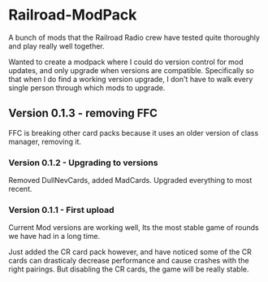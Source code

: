 # Railroad-ModPack
 A bunch of mods that the Railroad Radio crew have tested quite thoroughly and play really well together.

 Wanted to create a modpack where I could do version control for mod updates, and only upgrade when versions are compatible. Specifically so that when I do find a working version upgrade, I don't have to walk every single person through which mods to upgrade.
## Version 0.1.3 - removing FFC
  FFC is breaking other card packs because it uses an older version of class manager, removing it.

### Version 0.1.2 - Upgrading to versions
  Removed DullNevCards, added MadCards. Upgraded everything to most recent.

### Version 0.1.1 - First upload
  Current Mod versions are working well, Its the most stable game of rounds we have had in a long time.

  Just added the CR card pack however, and have noticed some of the CR cards can drasticaly decrease performance and cause crashes with the right pairings. But disabling the CR cards, the game will be really stable.
